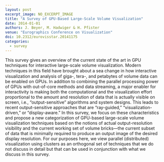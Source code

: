 ```yaml
---
layout: post
excerpt_image: NO_EXCERPT_IMAGE
title: "A Survey of GPU-Based Large-Scale Volume Visualization"
date: 2014-01-01
authors: J. Beyer, M. Hadwiger & H. Pfister
venue: "Eurographics Conference on Visualization"
doi: 10.2312/eurovisstar.20141175
categories:
  - survey
---
```

This survey gives an overview of the current state of the art in GPU techniques for interactive large-scale volume visualization. Modern techniques in this ﬁeld have brought about a sea change in how interactive visualization and analysis of giga-, tera-, and petabytes of volume data can be enabled on GPUs. In addition to combining the parallel processing power of GPUs with out-of-core methods and data streaming, a major enabler for interactivity is making both the computational and the visualization effort proportional to the amount and resolution of data that is actually visible on screen, i.e., “output-sensitive” algorithms and system designs. This leads to recent output-sensitive approaches that are “ray-guided,” “visualization-driven,” or “display-aware.” In this survey, we focus on these characteristics and propose a new categorization of GPU-based large-scale volume visualization techniques based on the notions of actual output-resolution visibility and the current working set of volume bricks—the current subset of data that is minimally required to produce an output image of the desired display resolution. For our purposes here, we view parallel (distributed) visualization using clusters as an orthogonal set of techniques that we do not discuss in detail but that can be used in conjunction with what we discuss in this survey.

